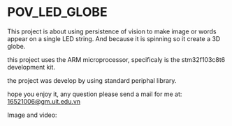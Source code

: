 # POV_LED_GLOBE

This project is about using persistence of vision to make image or words appear on a single LED string.
And because it is spinning so it create a 3D globe.

this project uses the ARM microprocessor, specificaly is the stm32f103c8t6 development kit.

the project was develop by using standard periphal library.

hope you enjoy it, any question please send a mail for me at: 16521006@gm.uit.edu.vn

Image and video:
